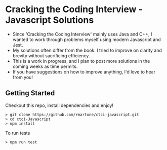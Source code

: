 # Cracking the Coding Interview - Javascript Solutions

* Since 'Cracking the Coding Interview' mainly uses Java and C++, I wanted to work through problems myself using modern Javascript and Jest.
* My solutions often differ from the book. I tried to improve on clarity and brevity without sacrificing efficiency.
* This is a work in progress, and I plan to post more solutions in the coming weeks as time permits. 
* If you have suggestions on how to improve anything, I'd love to hear from you!

## Getting Started

Checkout this repo, install dependencies and enjoy!

```console
> git clone https://github.com/rmartone/ctci-javascript.git
> cd ctci-Javascript
> npm install
```

To run tests
```console
> npm run test
